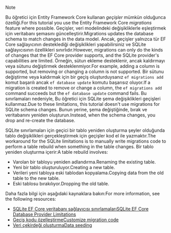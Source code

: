 
> [!NOTE]
> <span data-ttu-id="9f609-101">Bu öğretici için Entity Framework Core kullanan *geçişler* mümkün olduğunca özelliği.</span><span class="sxs-lookup"><span data-stu-id="9f609-101">For this tutorial you use the Entity Framework Core *migrations* feature where possible.</span></span> <span data-ttu-id="9f609-102">Geçişler, veri modelindeki değişikliklerle eşleştirmek için veritabanı şemasını güncelleştirir.</span><span class="sxs-lookup"><span data-stu-id="9f609-102">Migrations updates the database schema to match changes in the data model.</span></span> <span data-ttu-id="9f609-103">Ancak, geçişler yalnızca tür EF Core sağlayıcının desteklediği değişiklikleri yapabilirsiniz ve SQLite sağlayıcısının özellikleri sınırlıdır.</span><span class="sxs-lookup"><span data-stu-id="9f609-103">However, migrations can only do the kinds of changes that the EF Core provider supports, and the SQLite provider's capabilities are limited.</span></span> <span data-ttu-id="9f609-104">Örneğin, sütun ekleme desteklenir, ancak kaldırmayı veya sütunu değiştirmek desteklenmiyor.</span><span class="sxs-lookup"><span data-stu-id="9f609-104">For example, adding a column is supported, but removing or changing a column is not supported.</span></span> <span data-ttu-id="9f609-105">Bir sütunu değiştirme veya kaldırmak için bir geçiş oluşturduysanız `ef migrations add` komut başarılı ancak `ef database update` komutu başarısız oluyor.</span><span class="sxs-lookup"><span data-stu-id="9f609-105">If a migration is created to remove or change a column, the `ef migrations add` command succeeds but the `ef database update` command fails.</span></span> <span data-ttu-id="9f609-106">Bu sınırlamaları nedeniyle, Bu öğretici için SQLite şema değişiklikleri geçişleri kullanmaz.</span><span class="sxs-lookup"><span data-stu-id="9f609-106">Due to these limitations, this tutorial doesn't use migrations for SQLite schema changes.</span></span> <span data-ttu-id="9f609-107">Bunun yerine, şema değiştiğinde, bırak ve veritabanını yeniden oluşturun.</span><span class="sxs-lookup"><span data-stu-id="9f609-107">Instead, when the schema changes, you drop and re-create the database.</span></span>
>
><span data-ttu-id="9f609-108">SQLite sınırlamaları için geçici bir tablo yeniden oluşturma şeyler olduğunda tablo değişiklikleri gerçekleştirmek için geçişler kod el ile yazmaktır.</span><span class="sxs-lookup"><span data-stu-id="9f609-108">The workaround for the SQLite limitations is to manually write migrations code to perform a table rebuild when something in the table changes.</span></span> <span data-ttu-id="9f609-109">Bir tablo yeniden oluşturma içerir:</span><span class="sxs-lookup"><span data-stu-id="9f609-109">A table rebuild involves:</span></span>
>
>* <span data-ttu-id="9f609-110">Varolan bir tabloyu yeniden adlandırma.</span><span class="sxs-lookup"><span data-stu-id="9f609-110">Renaming the existing table.</span></span>
>* <span data-ttu-id="9f609-111">Yeni bir tablo oluşturuluyor.</span><span class="sxs-lookup"><span data-stu-id="9f609-111">Creating a new table.</span></span>
>* <span data-ttu-id="9f609-112">Verileri yeni tabloya eski tablodan kopyalama.</span><span class="sxs-lookup"><span data-stu-id="9f609-112">Copying data from the old table to the new table.</span></span>
>* <span data-ttu-id="9f609-113">Eski tablosu bırakılıyor.</span><span class="sxs-lookup"><span data-stu-id="9f609-113">Dropping the old table.</span></span>
>
><span data-ttu-id="9f609-114">Daha fazla bilgi için aşağıdaki kaynaklara bakın:</span><span class="sxs-lookup"><span data-stu-id="9f609-114">For more information, see the following resources:</span></span>
>
> * [<span data-ttu-id="9f609-115">SQLite EF Core veritabanı sağlayıcısı sınırlamaları</span><span class="sxs-lookup"><span data-stu-id="9f609-115">SQLite EF Core Database Provider Limitations</span></span>](/ef/core/providers/sqlite/limitations)
> * [<span data-ttu-id="9f609-116">Geçiş kodu özelleştirme</span><span class="sxs-lookup"><span data-stu-id="9f609-116">Customize migration code</span></span>](/ef/core/managing-schemas/migrations/#customize-migration-code)
> * [<span data-ttu-id="9f609-117">Veri çekirdeği oluşturma</span><span class="sxs-lookup"><span data-stu-id="9f609-117">Data seeding</span></span>](/ef/core/modeling/data-seeding)